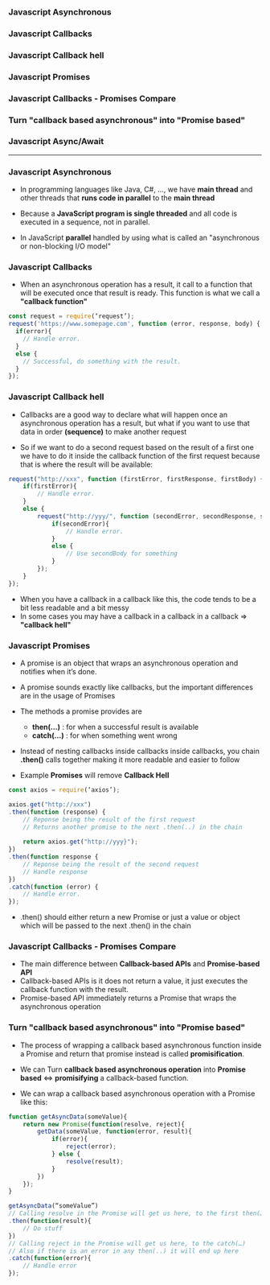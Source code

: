 ### Javascript Asynchronous
### Javascript Callbacks
### Javascript Callback hell
### Javascript Promises
### Javascript Callbacks - Promises Compare
### Turn "callback based asynchronous" into "Promise based"
### Javascript Async/Await

-----------------------------------------------------

### Javascript Asynchronous

* In programming languages like Java, C#, ..., we have **main thread** and other threads that **runs code in parallel** to the **main thread**

* Because a **JavaScript program is single threaded** and all code is executed in a sequence, not in parallel.

* In JavaScript **parallel** handled by using what is called an "asynchronous or non-blocking I/O model"

### Javascript Callbacks

* When an asynchronous operation has a result, it call to a function that will be executed once that result is ready. This function is what we call a **"callback function"**

```js
const request = require(‘request’);
request('https://www.somepage.com', function (error, response, body) {
  if(error){
    // Handle error.
  }
  else {
    // Successful, do something with the result.
  }
});
```

### Javascript Callback hell

* Callbacks are a good way to declare what will happen once an asynchronous operation has a result, but what if you want to use that data in order **(sequence)** to make another request

* So if we want to do a second request based on the result of a first one we have to do it inside the callback function of the first request because that is where the result will be available:

```js
request("http://xxx", function (firstError, firstResponse, firstBody) {
    if(firstError){
        // Handle error.
    }
    else {
        request("http://yyy/", function (secondError, secondResponse, secondBody) {
            if(secondError){
                // Handle error.
            }
            else {
                // Use secondBody for something
            }
        });
    }
});
```

* When you have a callback in a callback like this, the code tends to be a bit less readable and a bit messy
* In some cases you may have a callback in a callback in a callback => **"callback hell"**

### Javascript Promises

* A promise is an object that wraps an asynchronous operation and notifies when it’s done.
* A promise sounds exactly like callbacks, but the important differences are in the usage of Promises
* The methods a promise provides are 
  * **then(…)**  : for when a successful result is available
  * **catch(…)** : for when something went wrong
  
* Instead of nesting callbacks inside callbacks inside callbacks, you chain **.then()** calls together making it more readable and easier to follow
* Example **Promises** will remove **Callback Hell**
  
```js
const axios = require(‘axios’);

axios.get("http://xxx")
.then(function (response) { 
    // Reponse being the result of the first request
    // Returns another promise to the next .then(..) in the chain
    
    return axios.get("http://yyy}");
})
.then(function response { 
    // Reponse being the result of the second request
    // Handle response
})
.catch(function (error) {
    // Handle error.
});
```

* .then() should either return a new Promise or just a value or object which will be passed to the next .then() in the chain

### Javascript Callbacks - Promises Compare

* The main difference between **Callback-based APIs** and **Promise-based API**
* Callback-based APIs is it does not return a value, it just executes the callback function with the result.
* Promise-based API immediately returns a Promise that wraps the asynchronous operation


### Turn "callback based asynchronous" into "Promise based"

* The process of wrapping a callback based asynchronous function inside a Promise and return that promise instead is called **promisification**. 

* We can Turn **callback based asynchronous operation** into **Promise based** <=> **promisifying** a callback-based function.

* We can wrap a callback based asynchronous operation with a Promise like this:

```js
function getAsyncData(someValue){
    return new Promise(function(resolve, reject){
        getData(someValue, function(error, result){
            if(error){
                reject(error);
            } else {
                resolve(result);
            }
        })
    });
}
```

```js
getAsyncData(“someValue”)
// Calling resolve in the Promise will get us here, to the first then(…)
.then(function(result){
    // Do stuff
})
// Calling reject in the Promise will get us here, to the catch(…)
// Also if there is an error in any then(..) it will end up here
.catch(function(error){
    // Handle error
});
```



















